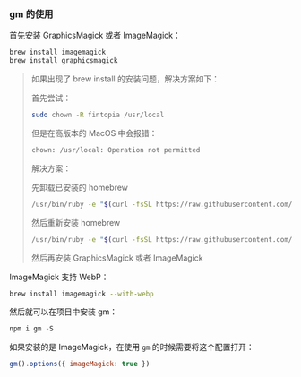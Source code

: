 ### gm 的使用

首先安装 GraphicsMagick 或者 ImageMagick：

```bash
brew install imagemagick
brew install graphicsmagick
```

> 如果出现了 brew install 的安装问题，解决方案如下：
>
> 首先尝试：
>
> ```bash
> sudo chown -R fintopia /usr/local
> ```
>
> 但是在高版本的 MacOS 中会报错：
>
> ```bash
> chown: /usr/local: Operation not permitted
> ```
>
> 解决方案：
>
> 先卸载已安装的 homebrew
>
> ```bash
> /usr/bin/ruby -e "$(curl -fsSL https://raw.githubusercontent.com/Homebrew/install/master/uninstall)"
> ```
>
> 然后重新安装 homebrew
>
> ```bash
> /usr/bin/ruby -e "$(curl -fsSL https://raw.githubusercontent.com/Homebrew/install/master/install)"
> ```
> 
> 然后再安装 GraphicsMagick 或者 ImageMagick

ImageMagick 支持 WebP：

```bash
brew install imagemagick --with-webp
```

然后就可以在项目中安装 gm：

```js
npm i gm -S
```

如果安装的是 ImageMagick，在使用 `gm` 的时候需要将这个配置打开：

```js
gm().options({ imageMagick: true })
```

